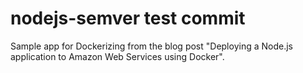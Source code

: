 # nodejs-semver test commit
Sample app for Dockerizing from the blog post "Deploying a Node.js application to Amazon Web Services using Docker".
